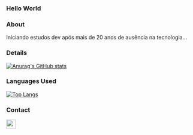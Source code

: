 ### Hello World 



### About
Iniciando estudos dev após mais de 20 anos de ausência na tecnologia...


### Details
[![Anurag's GitHub stats](https://github-readme-stats.vercel.app/api?username=alvimpl&show_icons=true&theme=dark)](https://github.com/anuraghazra/github-readme-stats)


### Languages Used
[![Top Langs](https://github-readme-stats.vercel.app/api/top-langs/?username=alvimpl)](https://github.com/anuraghazra/github-readme-stats)

### Contact
[<img src=https://brand.linkedin.com/content/dam/me/business/en-us/amp/brand-site/v2/bg/LI-Logo.svg.original.svg?style height='25'>](https://www.linkedin.com/in/alvaroho/)
